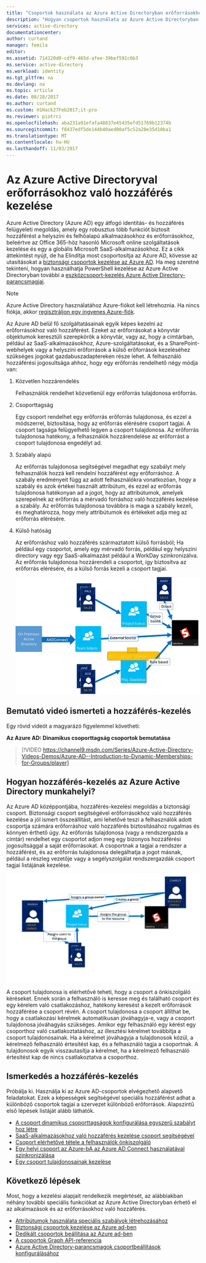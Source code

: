 ```yaml
---
title: "Csoportok használata az Azure Active Directoryban erőforrásokhoz való hozzáférés kezelése |} Microsoft Docs"
description: "Hogyan csoportok használata az Azure Active Directoryban felügyelheti a felhasználók hozzáférését a helyszíni és felhőalapú alkalmazásokhoz és erőforrásokhoz."
services: active-directory
documentationcenter: 
author: curtand
manager: femila
editor: 
ms.assetid: 714120d0-cdf9-465d-afee-39bef591c6b3
ms.service: active-directory
ms.workload: identity
ms.tgt_pltfrm: na
ms.devlang: na
ms.topic: article
ms.date: 08/28/2017
ms.author: curtand
ms.custom: H1Hack27Feb2017;it-pro
ms.reviewer: piotrci
ms.openlocfilehash: aba231a91efafa48837e45435efd51769b12374b
ms.sourcegitcommit: f8437edf5de144b40aed00af5c52a20e35d10ba1
ms.translationtype: MT
ms.contentlocale: hu-HU
ms.lasthandoff: 11/03/2017
---
```

# <a name="manage-access-to-resources-with-azure-active-directory-groups"></a>Az Azure Active Directoryval erőforrásokhoz való hozzáférés kezelése
Azure Active Directory (Azure AD) egy átfogó identitás- és hozzáférés felügyeleti megoldás, amely egy robusztus több funkciót biztosít hozzáférést a helyszíni és felhőalapú alkalmazásokhoz és erőforrásokhoz, beleértve az Office 365-höz hasonló Microsoft online szolgáltatások kezelése és egy a globális Microsoft SaaS-alkalmazásokhoz. Ez a cikk áttekintést nyújt, de ha Elindítja most csoportosítja az Azure AD, kövesse az utasításokat a [biztonsági csoportok kezelése az Azure AD](active-directory-accessmanagement-manage-groups.md). Ha meg szeretné tekinteni, hogyan használhatja PowerShell kezelése az Azure Active Directoryban további a [eszközcsoport-kezelés Azure Active Directory-parancsmagjai](active-directory-accessmanagement-groups-settings-v2-cmdlets.md).

> [!NOTE]
> Azure Active Directory használatához Azure-fiókot kell létrehoznia. Ha nincs fiókja, akkor [regisztráljon egy ingyenes Azure-fiók](https://azure.microsoft.com/pricing/free-trial/).
>
>

Az Azure AD belül fő szolgáltatásainak egyik képes kezelni az erőforrásokhoz való hozzáférést. Ezeket az erőforrásokat a könyvtár objektumok keresztüli szerepkörök a könyvtár, vagy az, hogy a címtárban, például az SaaS-alkalmazásokhoz, Azure-szolgáltatásokat, és a SharePoint-webhelyek vagy a helyszíni erőforrások a külső erőforrások kezeléséhez szükséges jogokat gazdabuszadaptereken része lehet. A felhasználó hozzáférési jogosultsága ahhoz, hogy egy erőforrás rendelhető négy módja van:

1. Közvetlen hozzárendelés

    Felhasználók rendelhet közvetlenül egy erőforrás tulajdonosa erőforrás.
2. Csoporttagság

    Egy csoport rendelhet egy erőforrás erőforrás tulajdonosa, és ezzel a módszerrel, biztosítása, hogy az erőforrás elérésére csoport tagjai. A csoport tagsága felügyelhető legyen a csoport tulajdonosa. Az erőforrás tulajdonosa hatékony, a felhasználók hozzárendelése az erőforrást a csoport tulajdonosa engedélyt ad.
3. Szabály alapú

    Az erőforrás tulajdonosa segítségével megadhat egy szabályt mely felhasználók hozzá kell rendelni hozzáférést egy erőforráshoz. A szabály eredményeit függ az adott felhasználókra vonatkozóan, hogy a szabály és azok értékei használt attribútum, és ezzel az erőforrás tulajdonosa hatékonyan ad a jogot, hogy az attribútumok, amelyek szerepelnek az erőforrás a mérvadó forráshoz való hozzáférés kezelése a szabály. Az erőforrás tulajdonosa továbbra is maga a szabály kezeli, és meghatározza, hogy mely attribútumok és értékeket adja meg az erőforrás elérésére.
4. Külső hatóság

    Az erőforráshoz való hozzáférés származtatott külső forrásból; Ha például egy csoportot, amely egy mérvadó forrás, például egy helyszíni directory vagy egy SaaS-alkalmazást például a WorkDay szinkronizálva. Az erőforrás tulajdonosa hozzárendeli a csoportot, így biztosítva az erőforrás elérésére, és a külső forrás kezeli a csoport tagjai.

   ![Access management diagram áttekintése](./media/active-directory-access-management-groups/access-management-overview.png)

## <a name="watch-a-video-that-explains-access-management"></a>Bemutató videó ismerteti a hozzáférés-kezelés
Egy rövid videót a magyarázó figyelemmel követheti:

**Az Azure AD: Dinamikus csoporttagság csoportok bemutatása**

> [!VIDEO https://channel9.msdn.com/Series/Azure-Active-Directory-Videos-Demos/Azure-AD--Introduction-to-Dynamic-Memberships-for-Groups/player]
>
>

## <a name="how-does-access-management-in-azure-active-directory-work"></a>Hogyan hozzáférés-kezelés az Azure Active Directory munkahelyi?
Az Azure AD középpontjába, hozzáférés-kezelési megoldás a biztonsági csoport. Biztonsági csoport segítségével erőforrásokhoz való hozzáférés kezelése a jól ismert összeállítást, ami lehetővé teszi a felhasználók adott csoportja számára erőforráshoz való hozzáférés biztosításához rugalmas és könnyen érthető úgy. Az erőforrás tulajdonosa (vagy a rendszergazda a címtár) rendelhet egy csoportot adjon meg egy bizonyos hozzáférési jogosultsággal a saját erőforrásokat. A csoportnak a tagjai a rendszer a hozzáférést, és az erőforrás tulajdonosa delegálhatja a jogot másnak, például a részleg vezetője vagy a segélyszolgálat rendszergazdák csoport tagjai listájának kezelése.

![Az Azure Active Directory elérés felügyeleti diagramja](./media/active-directory-access-management-groups/active-directory-access-management-works.png)

A csoport tulajdonosa is elérhetővé teheti, hogy a csoport a önkiszolgáló kéréseket. Ennek során a felhasználó is keresse meg és található csoport és egy kérelem való csatlakozáshoz, hatékony keresést a kezelt erőforrások hozzáférése a csoport révén. A csoport tulajdonosa a csoport állíthat be, hogy a csatlakozási kérelmek automatikusan jóváhagyja-e, vagy a csoport tulajdonosa jóváhagyás szükséges. Amikor egy felhasználó egy kérést egy csoporthoz való csatlakoztatáshoz, az illesztési kérelmet továbbítja a csoport tulajdonosainak. Ha a kérelmet jóváhagyja a tulajdonosok közül, a kérelmező felhasználó értesítést kap, és a felhasználó tagja a csoportnak. A tulajdonosok egyik visszautasítja a kérelmet, ha a kérelmező felhasználó értesítést kap de nincs csatlakoztatva a csoporthoz.

## <a name="getting-started-with-access-management"></a>Ismerkedés a hozzáférés-kezelés
Próbálja ki. Használja ki az Azure AD-csoportok elvégezhető alapvető feladatokat. Ezek a képességek segítségével speciális hozzáférést adhat a különböző csoportok tagjai a szervezet különböző erőforrások. Alapszintű első lépések listáját alább láthatók.

* [A csoport dinamikus csoporttagságok konfigurálása egyszerű szabályt hoz létre](active-directory-accessmanagement-manage-groups.md)
* [SaaS-alkalmazásokhoz való hozzáférés kezelése csoport segítségével](active-directory-accessmanagement-group-saasapps.md)
* [Csoport elérhetővé tétele a felhasználók önkiszolgáló](active-directory-accessmanagement-self-service-group-management.md)
* [Egy helyi csoport az Azure-bA az Azure AD Connect használatával szinkronizálása](active-directory-aadconnect.md)
* [Egy csoport tulajdonosainak kezelése](active-directory-accessmanagement-managing-group-owners.md)

## <a name="next-steps"></a>Következő lépések
Most, hogy a kezelési alapjait rendelkezik megértését, az alábbiakban néhány további speciális funkciókat az Azure Active Directoryban érhető el az alkalmazások és az erőforrásokhoz való hozzáférés.

* [Attribútumok használata speciális szabályok létrehozásához](active-directory-accessmanagement-groups-with-advanced-rules.md)
* [Biztonsági csoportok kezelése az Azure ad-ben](active-directory-accessmanagement-manage-groups.md)
* [Dedikált csoportok beállítása az Azure ad-ben](active-directory-accessmanagement-dedicated-groups.md)
* [A csoportok Graph API-referencia](https://msdn.microsoft.com/Library/Azure/Ad/Graph/api/groups-operations#GroupFunctions)
* [Azure Active Directory-parancsmagok csoportbeállítások konfigurálásához](active-directory-accessmanagement-groups-settings-cmdlets.md)
